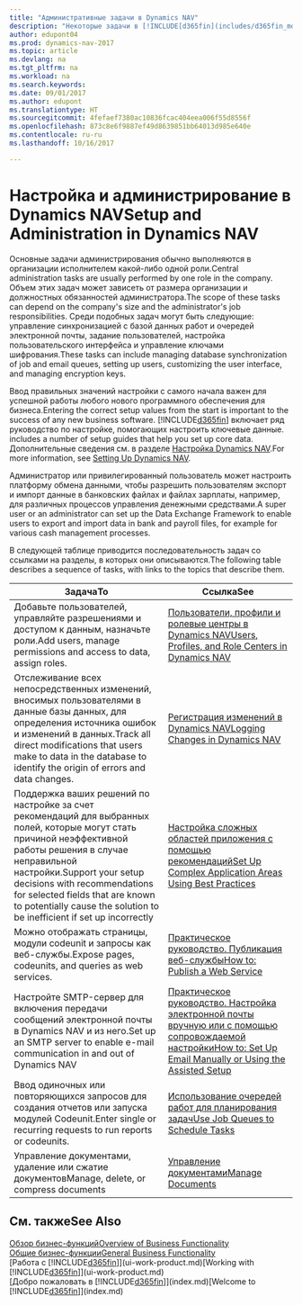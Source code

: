 ```yaml
---
title: "Административные задачи в Dynamics NAV"
description: "Некоторые задачи в [!INCLUDE[d365fin](includes/d365fin_md.md)] требуют централизованного администрирования и настройки. Познакомьтесь с этими задачами и узнайте, что делать."
author: edupont04
ms.prod: dynamics-nav-2017
ms.topic: article
ms.devlang: na
ms.tgt_pltfrm: na
ms.workload: na
ms.search.keywords: 
ms.date: 09/01/2017
ms.author: edupont
ms.translationtype: HT
ms.sourcegitcommit: 4fefaef7380ac10836fcac404eea006f55d8556f
ms.openlocfilehash: 873c8e6f9887ef49d8639851bb64013d985e640e
ms.contentlocale: ru-ru
ms.lasthandoff: 10/16/2017

---
```

# <a name="setup-and-administration-in-dynamics-nav"></a><span data-ttu-id="b6758-104">Настройка и администрирование в Dynamics NAV</span><span class="sxs-lookup"><span data-stu-id="b6758-104">Setup and Administration in Dynamics NAV</span></span>
<span data-ttu-id="b6758-105">Основные задачи администрирования обычно выполняются в организации исполнителем какой-либо одной роли.</span><span class="sxs-lookup"><span data-stu-id="b6758-105">Central administration tasks are usually performed by one role in the company.</span></span> <span data-ttu-id="b6758-106">Объем этих задач может зависеть от размера организации и должностных обязанностей администратора.</span><span class="sxs-lookup"><span data-stu-id="b6758-106">The scope of these tasks can depend on the company's size and the administrator's job responsibilities.</span></span> <span data-ttu-id="b6758-107">Среди подобных задач могут быть следующие: управление синхронизацией с базой данных работ и очередей электронной почты, задание пользователей, настройка пользовательского интерфейса и управление ключами шифрования.</span><span class="sxs-lookup"><span data-stu-id="b6758-107">These tasks can include managing database synchronization of job and email queues, setting up users, customizing the user interface, and managing encryption keys.</span></span>  

<span data-ttu-id="b6758-108">Ввод правильных значений настройки с самого начала важен для успешной работы любого нового программного обеспечения для бизнеса.</span><span class="sxs-lookup"><span data-stu-id="b6758-108">Entering the correct setup values from the start is important to the success of any new business software.</span></span> [!INCLUDE[d365fin](includes/d365fin_md.md)]<span data-ttu-id="b6758-109"> включает ряд руководство по настройке, помогающих настроить ключевые данные.</span><span class="sxs-lookup"><span data-stu-id="b6758-109"> includes a number of setup guides that help you set up core data.</span></span> <span data-ttu-id="b6758-110">Дополнительные сведения см. в разделе [Настройка Dynamics NAV](setup.md).</span><span class="sxs-lookup"><span data-stu-id="b6758-110">For more information, see [Setting Up Dynamics NAV](setup.md).</span></span>

<!--Whether you use [!INCLUDE[rim](../../includes/rim_md.md)] to implement setup values or you manually enter them in the new company, you can support your setup decisions with some general recommendations for selected setup fields that are known to potentially cause the solution to be inefficient if defined incorrectly.-->  

<span data-ttu-id="b6758-111">Администратор или привилегированный пользователь может настроить платформу обмена данными, чтобы разрешить пользователям экспорт и импорт данные в банковских файлах и файлах зарплаты, например, для различных процессов управления денежными средствами.</span><span class="sxs-lookup"><span data-stu-id="b6758-111">A super user or an administrator can set up the Data Exchange Framework to enable users to export and import data in bank and payroll files, for example for various cash management processes.</span></span>  

<span data-ttu-id="b6758-112">В следующей таблице приводится последовательность задач со ссылками на разделы, в которых они описываются.</span><span class="sxs-lookup"><span data-stu-id="b6758-112">The following table describes a sequence of tasks, with links to the topics that describe them.</span></span>   

|<span data-ttu-id="b6758-113">**Задача**</span><span class="sxs-lookup"><span data-stu-id="b6758-113">**To**</span></span>|<span data-ttu-id="b6758-114">**Ссылка**</span><span class="sxs-lookup"><span data-stu-id="b6758-114">**See**</span></span>|  
|------------|-------------|  
|<span data-ttu-id="b6758-115">Добавьте пользователей, управляйте разрешениями и доступом к данным, назначьте роли.</span><span class="sxs-lookup"><span data-stu-id="b6758-115">Add users, manage permissions and access to data, assign roles.</span></span>|[<span data-ttu-id="b6758-116">Пользователи, профили и ролевые центры в Dynamics NAV</span><span class="sxs-lookup"><span data-stu-id="b6758-116">Users, Profiles, and Role Centers in Dynamics NAV</span></span>](admin-users-profiles-roles.md)|  
|<span data-ttu-id="b6758-117">Отслеживание всех непосредственных изменений, вносимых пользователями в данные базы данных, для определения источника ошибок и изменений в данных.</span><span class="sxs-lookup"><span data-stu-id="b6758-117">Track all direct modifications that users make to data in the database to identify the origin of errors and data changes.</span></span>|[<span data-ttu-id="b6758-118">Регистрация изменений в Dynamics NAV</span><span class="sxs-lookup"><span data-stu-id="b6758-118">Logging Changes in Dynamics NAV</span></span>](across-log-changes.md)|  
|<span data-ttu-id="b6758-119">Поддержка ваших решений по настройке за счет рекомендаций для выбранных полей, которые могут стать причиной неэффективной работы решения в случае неправильной настройки.</span><span class="sxs-lookup"><span data-stu-id="b6758-119">Support your setup decisions with recommendations for selected fields that are known to potentially cause the solution to be inefficient if set up incorrectly</span></span>|[<span data-ttu-id="b6758-120">Настройка сложных областей приложения с помощью рекомендаций</span><span class="sxs-lookup"><span data-stu-id="b6758-120">Set Up Complex Application Areas Using Best Practices</span></span>](set-up-complex-application-areas-using-best-practices.md)|  
|<span data-ttu-id="b6758-121">Можно отображать страницы, модули codeunit и запросы как веб-службы.</span><span class="sxs-lookup"><span data-stu-id="b6758-121">Expose pages, codeunits, and queries as web services.</span></span>|[<span data-ttu-id="b6758-122">Практическое руководство. Публикация веб-службы</span><span class="sxs-lookup"><span data-stu-id="b6758-122">How to: Publish a Web Service</span></span>](across-how-publish-web-service.md)|  
|<span data-ttu-id="b6758-123">Настройте SMTP-сервер для включения передачи сообщений электронной почты в Dynamics NAV и из него.</span><span class="sxs-lookup"><span data-stu-id="b6758-123">Set up an SMTP server to enable e-mail communication in and out of Dynamics NAV</span></span>| [<span data-ttu-id="b6758-124">Практическое руководство. Настройка электронной почты вручную или с помощью сопровождаемой настройки</span><span class="sxs-lookup"><span data-stu-id="b6758-124">How to: Set Up Email Manually or Using the Assisted Setup</span></span>](madeira-how-setup-email.md)|  
|<span data-ttu-id="b6758-125">Ввод одиночных или повторяющихся запросов для создания отчетов или запуска модулей Codeunit.</span><span class="sxs-lookup"><span data-stu-id="b6758-125">Enter single or recurring requests to run reports or codeunits.</span></span>|[<span data-ttu-id="b6758-126">Использование очередей работ для планирования задач</span><span class="sxs-lookup"><span data-stu-id="b6758-126">Use Job Queues to Schedule Tasks</span></span>](admin-job-queues-schedule-tasks.md)|  
|<span data-ttu-id="b6758-127">Управление документами, удаление или сжатие документов</span><span class="sxs-lookup"><span data-stu-id="b6758-127">Manage, delete, or compress documents</span></span>|[<span data-ttu-id="b6758-128">Управление документами</span><span class="sxs-lookup"><span data-stu-id="b6758-128">Manage Documents</span></span>](admin-manage-documents.md)|  

## <a name="see-also"></a><span data-ttu-id="b6758-129">См. также</span><span class="sxs-lookup"><span data-stu-id="b6758-129">See Also</span></span>
[<span data-ttu-id="b6758-130">Обзор бизнес-функций</span><span class="sxs-lookup"><span data-stu-id="b6758-130">Overview of Business Functionality</span></span>](madeira-business-functionality.md)  
[<span data-ttu-id="b6758-131">Общие бизнес-функции</span><span class="sxs-lookup"><span data-stu-id="b6758-131">General Business Functionality</span></span>](ui-across-business-areas.md)  
<span data-ttu-id="b6758-132">[Работа с [!INCLUDE[d365fin](includes/d365fin_md.md)]](ui-work-product.md)</span><span class="sxs-lookup"><span data-stu-id="b6758-132">[Working with [!INCLUDE[d365fin](includes/d365fin_md.md)]](ui-work-product.md)</span></span>  
<span data-ttu-id="b6758-133">[Добро пожаловать в [!INCLUDE[d365fin](includes/d365fin_md.md)]](index.md)</span><span class="sxs-lookup"><span data-stu-id="b6758-133">[Welcome to [!INCLUDE[d365fin](includes/d365fin_md.md)]](index.md)</span></span>  


